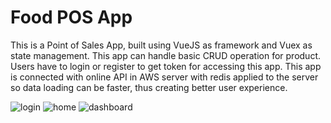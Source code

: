 # Food POS App

This is a Point of Sales App, built using VueJS as framework and Vuex as state management. This app can handle basic CRUD operation for product. Users have to login or register to get token for accessing this app. This app is connected with online API in AWS server with redis applied to the server so data loading can be faster, thus creating better user experience.

![login](https://github.com/RPHertiansa/POS-APP-v2/blob/2b2cb1fbd6082590fe6a245b2cf760592c0dc9e9/src/assets/img/login.PNG)
![home](https://github.com/RPHertiansa/POS-APP-v2/blob/2b2cb1fbd6082590fe6a245b2cf760592c0dc9e9/src/assets/img/home.PNG)
![dashboard](https://github.com/RPHertiansa/POS-APP-v2/blob/2b2cb1fbd6082590fe6a245b2cf760592c0dc9e9/src/assets/img/dashboard.PNG)